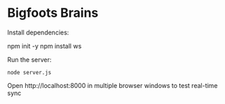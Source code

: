 # Bigfoots Brains

Install dependencies:

  npm init -y
  npm install ws

Run the server:

    node server.js

Open http://localhost:8000 in multiple browser windows to test real-time sync
